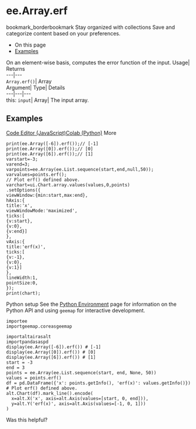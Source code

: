  
#  ee.Array.erf
bookmark_borderbookmark Stay organized with collections  Save and categorize content based on your preferences.
  * On this page
  * [Examples](https://developers.google.com/earth-engine/apidocs/ee-array-erf#examples)


On an element-wise basis, computes the error function of the input. 
Usage| Returns  
---|---  
`Array.erf()`| Array  
Argument| Type| Details  
---|---|---  
this: `input`| Array| The input array.  
## Examples
[Code Editor (JavaScript)](https://developers.google.com/earth-engine/apidocs/ee-array-erf#code-editor-javascript-sample)[Colab (Python)](https://developers.google.com/earth-engine/apidocs/ee-array-erf#colab-python-sample) More
```
print(ee.Array([-6]).erf());// [-1]
print(ee.Array([0]).erf());// [0]
print(ee.Array([6]).erf());// [1]
varstart=-3;
varend=3;
varpoints=ee.Array(ee.List.sequence(start,end,null,50));
varvalues=points.erf();
// Plot erf() defined above.
varchart=ui.Chart.array.values(values,0,points)
.setOptions({
viewWindow:{min:start,max:end},
hAxis:{
title:'x',
viewWindowMode:'maximized',
ticks:[
{v:start},
{v:0},
{v:end}]
},
vAxis:{
title:'erf(x)',
ticks:[
{v:-1},
{v:0},
{v:1}]
},
lineWidth:1,
pointSize:0,
});
print(chart);
```
Python setup
See the [ Python Environment](https://developers.google.com/earth-engine/guides/python_install) page for information on the Python API and using `geemap` for interactive development.
```
importee
importgeemap.coreasgeemap
```
```
importaltairasalt
importpandasaspd
display(ee.Array([-6]).erf()) # [-1]
display(ee.Array([0]).erf()) # [0]
display(ee.Array([6]).erf()) # [1]
start = -3
end = 3
points = ee.Array(ee.List.sequence(start, end, None, 50))
values = points.erf()
df = pd.DataFrame({'x': points.getInfo(), 'erf(x)': values.getInfo()})
# Plot erf() defined above.
alt.Chart(df).mark_line().encode(
  x=alt.X('x', axis=alt.Axis(values=[start, 0, end])),
  y=alt.Y('erf(x)', axis=alt.Axis(values=[-1, 0, 1]))
)
```

Was this helpful?
